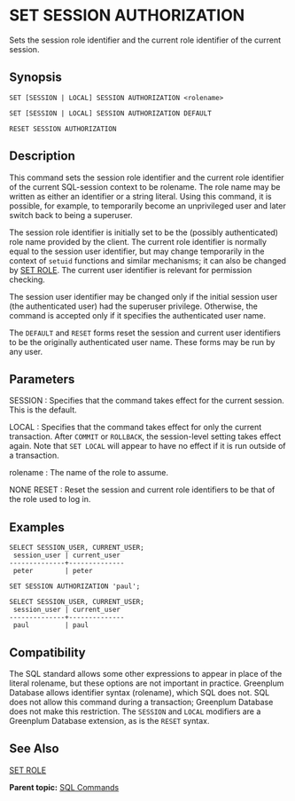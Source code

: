 # SET SESSION AUTHORIZATION 

Sets the session role identifier and the current role identifier of the current session.

## <a id="section2"></a>Synopsis 

``` {#sql_command_synopsis}
SET [SESSION | LOCAL] SESSION AUTHORIZATION <rolename>

SET [SESSION | LOCAL] SESSION AUTHORIZATION DEFAULT

RESET SESSION AUTHORIZATION
```

## <a id="section3"></a>Description 

This command sets the session role identifier and the current role identifier of the current SQL-session context to be rolename. The role name may be written as either an identifier or a string literal. Using this command, it is possible, for example, to temporarily become an unprivileged user and later switch back to being a superuser.

The session role identifier is initially set to be the \(possibly authenticated\) role name provided by the client. The current role identifier is normally equal to the session user identifier, but may change temporarily in the context of `setuid` functions and similar mechanisms; it can also be changed by [SET ROLE](SET_ROLE.html). The current user identifier is relevant for permission checking.

The session user identifier may be changed only if the initial session user \(the authenticated user\) had the superuser privilege. Otherwise, the command is accepted only if it specifies the authenticated user name.

The `DEFAULT` and `RESET` forms reset the session and current user identifiers to be the originally authenticated user name. These forms may be run by any user.

## <a id="section4"></a>Parameters 

SESSION
:   Specifies that the command takes effect for the current session. This is the default.

LOCAL
:   Specifies that the command takes effect for only the current transaction. After `COMMIT` or `ROLLBACK`, the session-level setting takes effect again. Note that `SET LOCAL` will appear to have no effect if it is run outside of a transaction.

rolename
:   The name of the role to assume.

NONE
RESET
:   Reset the session and current role identifiers to be that of the role used to log in.

## <a id="section5"></a>Examples 

```
SELECT SESSION_USER, CURRENT_USER;
 session_user | current_user 
--------------+--------------
 peter        | peter

SET SESSION AUTHORIZATION 'paul';

SELECT SESSION_USER, CURRENT_USER;
 session_user | current_user 
--------------+--------------
 paul         | paul
```

## <a id="section6"></a>Compatibility 

The SQL standard allows some other expressions to appear in place of the literal rolename, but these options are not important in practice. Greenplum Database allows identifier syntax \(rolename\), which SQL does not. SQL does not allow this command during a transaction; Greenplum Database does not make this restriction. The `SESSION` and `LOCAL` modifiers are a Greenplum Database extension, as is the `RESET` syntax.

## <a id="section7"></a>See Also 

[SET ROLE](SET_ROLE.html)

**Parent topic:** [SQL Commands](../sql_commands/sql_ref.html)

